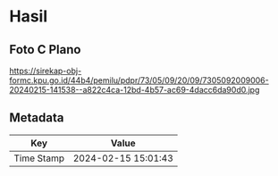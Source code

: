 # Hasil

## Foto C Plano

https://sirekap-obj-formc.kpu.go.id/44b4/pemilu/pdpr/73/05/09/20/09/7305092009006-20240215-141538--a822c4ca-12bd-4b57-ac69-4dacc6da90d0.jpg


## Metadata

| Key        | Value               |
| ---------- | ------------------- |
| Time Stamp | 2024-02-15 15:01:43 |



